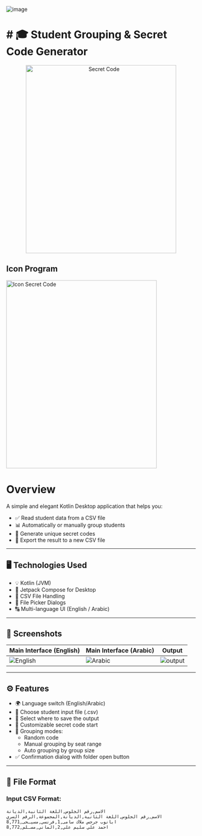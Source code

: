 ![image](https://github.com/user-attachments/assets/4f6f58cf-a9ce-4543-99c4-dd80dd75490f)<head> 
    <body>
 <h1># 🎓 Student Grouping & Secret Code Generator </h1>
   <p align="center">
   <img src= "https://github.com/user-attachments/assets/e7afa29b-2159-49f0-90be-e1316cf3cd77" width="400" height="500" alt="Secret Code"/>
  </p>
  <h2> Icon Program   </h2>
   <img src= "https://github.com/user-attachments/assets/318a617b-c77f-4da6-8b1e-bfb9a60f0f56 " width="400" height="500" alt="Icon Secret Code"/>



  # Overview
  A simple and elegant Kotlin Desktop application that helps you:
- ✅ Read student data from a CSV file
- 📊 Automatically or manually group students
- 🔐 Generate unique secret codes
- 💾 Export the result to a new CSV file

---

## 🖥️ Technologies Used

- 💡 Kotlin (JVM)
- 🧩 Jetpack Compose for Desktop
- 📝 CSV File Handling
- 📂 File Picker Dialogs
- 🔠 Multi-language UI (English / Arabic)

---

## 📸 Screenshots

| Main Interface (English) | Main Interface (Arabic) | Output
|--------------------------|--------------------------| --------------------------|
|![English](https://github.com/user-attachments/assets/fa14eb39-7a4f-4222-b5eb-e58b710a7755) | ![Arabic](https://github.com/user-attachments/assets/beeefe54-1cd2-4664-8dbb-f830fa2d2896) |![output](https://github.com/user-attachments/assets/6f14b0d3-c5f9-4a03-a0cd-cf041047be22)

---

## ⚙️ Features

- 🌍 Language switch (English/Arabic)
- 📁 Choose student input file (.csv)
- 💾 Select where to save the output
- 🔢 Customizable secret code start
- 👥 Grouping modes:
  - Random code
  - Manual grouping by seat range
  - Auto grouping by group size
- ✅ Confirmation dialog with folder open button

---

## 📂 File Format

### Input CSV Format:

```csv
الاسم,رقم الجلوس,اللغة الثانية,الديانة
الاسم,رقم الجلوس,اللغة الثانية,الديانة,المجموعة,الرقم السري
ابانوب جرجس ملاك سامى,1,فرنسي,مسيـحى,8,771
احمد علي سليم علي,2,الماني,مسـلم,8,772
